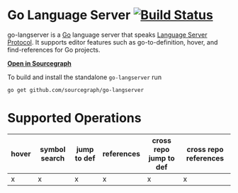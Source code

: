 # Go Language Server [![Build Status](https://travis-ci.org/sourcegraph/go-langserver.svg)](https://travis-ci.org/sourcegraph/go-langserver)

go-langserver is a [Go](https://golang.org) language server that
speaks
[Language Server Protocol](https://github.com/Microsoft/language-server-protocol). It
supports editor features such as go-to-definition, hover, and find-references
for Go projects.

[**Open in Sourcegraph**](https://sourcegraph.com/github.com/sourcegraph/go-langserver/-/tree/langserver)

To build and install the standalone `go-langserver` run

```
go get github.com/sourcegraph/go-langserver
```

# Supported Operations

| hover | symbol search | jump to def | references | cross repo jump to def | cross repo references |
|-------|---------------|-------------|------------|------------------------|-----------------------|
|   x   |       x       |      x      |      x     |            x           |           x           |

